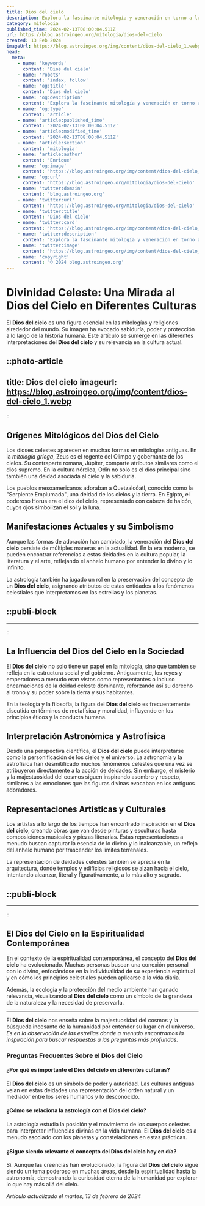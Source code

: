 ```yaml
---
title: Dios del cielo
description: Explora la fascinante mitología y veneración en torno a los dioses celestiales. Sumérgete en el misticismo y las creencias ancestrales.
category: mitologia
published_time: 2024-02-13T08:00:04.511Z
url: https://blog.astroingeo.org/mitologia/dios-del-cielo
created: 13 Feb 2024
imageUrl: https://blog.astroingeo.org/img/content/dios-del-cielo_1.webp
head:
  meta:
    - name: 'keywords'
      content: 'Dios del cielo'
    - name: 'robots'
      content: 'index, follow'
    - name: 'og:title'
      content: 'Dios del cielo'
    - name: 'og:description'
      content: 'Explora la fascinante mitología y veneración en torno a los dioses celestiales. Sumérgete en el misticismo y las creencias ancestrales.'
    - name: 'og:type'
      content: 'article'
    - name: 'article:published_time'
      content: '2024-02-13T08:00:04.511Z'
    - name: 'article:modified_time'
      content: '2024-02-13T08:00:04.511Z'
    - name: 'article:section'
      content: 'mitologia'
    - name: 'article:author'
      content: 'Enrique'
    - name: 'og:image'
      content: 'https://blog.astroingeo.org/img/content/dios-del-cielo_1.webp'
    - name: 'og:url'
      content: 'https://blog.astroingeo.org/mitologia/dios-del-cielo'
    - name: 'twitter:domain'
      content: 'blog.astroingeo.org'
    - name: 'twitter:url'
      content: 'https://blog.astroingeo.org/mitologia/dios-del-cielo'
    - name: 'twitter:title'
      content: 'Dios del cielo'
    - name: 'twitter:card'
      content: 'https://blog.astroingeo.org/img/content/dios-del-cielo_1.webp'
    - name: 'twitter:description'
      content: 'Explora la fascinante mitología y veneración en torno a los dioses celestiales. Sumérgete en el misticismo y las creencias ancestrales.'
    - name: 'twitter:image'
      content: 'https://blog.astroingeo.org/img/content/dios-del-cielo_1.webp'
    - name: 'copyright'
      content: '© 2024 blog.astroingeo.org'
---
```

# Divinidad Celeste: Una Mirada al Dios del Cielo en Diferentes Culturas

El **Dios del cielo** es una figura esencial en las mitologías y religiones alrededor del mundo. Su imagen ha evocado sabiduría, poder y protección a lo largo de la historia humana. Este artículo se sumerge en las diferentes interpretaciones del **Dios del cielo** y su relevancia en la cultura actual.


::photo-article
---
title: Dios del cielo
imageurl: https://blog.astroingeo.org/img/content/dios-del-cielo_1.webp
---
::


## Orígenes Mitológicos del Dios del Cielo

Los dioses celestes aparecen en muchas formas en mitologías antiguas. En la *mitología griega*, Zeus es el regente del Olimpo y gobernante de los cielos. Su contraparte romana, Júpiter, comparte atributos similares como el dios supremo. En la cultura nórdica, Odín no solo es el dios principal sino también una deidad asociada al cielo y la sabiduría.

Los pueblos mesoamericanos adoraban a Quetzalcóatl, conocido como la "Serpiente Emplumada", una deidad de los cielos y la tierra. En Egipto, el poderoso Horus era el dios del cielo, representado con cabeza de halcón, cuyos ojos simbolizan el sol y la luna.

## Manifestaciones Actuales y su Simbolismo

Aunque las formas de adoración han cambiado, la veneración del **Dios del cielo** persiste de múltiples maneras en la actualidad. En la era moderna, se pueden encontrar referencias a estas deidades en la cultura popular, la literatura y el arte, reflejando el anhelo humano por entender lo divino y lo infinito.

La astrología también ha jugado un rol en la preservación del concepto de un **Dios del cielo**, asignando atributos de estas entidades a los fenómenos celestiales que interpretamos en las estrellas y los planetas.


  ::publi-block
  ---
  ---
  ::
  
  
## La Influencia del Dios del Cielo en la Sociedad

El **Dios del cielo** no solo tiene un papel en la mitología, sino que también se refleja en la estructura social y el gobierno. Antiguamente, los reyes y emperadores a menudo eran vistos como representantes o incluso encarnaciones de la deidad celeste dominante, reforzando así su derecho al trono y su poder sobre la tierra y sus habitantes.

En la teología y la filosofía, la figura del **Dios del cielo** es frecuentemente discutida en términos de metafísica y moralidad, influyendo en los principios éticos y la conducta humana.

## Interpretación Astronómica y Astrofísica

Desde una perspectiva científica, el **Dios del cielo** puede interpretarse como la personificación de los cielos y el universo. La astronomía y la astrofísica han desmitificado muchos fenómenos celestes que una vez se atribuyeron directamente a la acción de deidades. Sin embargo, el misterio y la majestuosidad del cosmos siguen inspirando asombro y respeto, similares a las emociones que las figuras divinas evocaban en los antiguos adoradores.

## Representaciones Artísticas y Culturales

Los artistas a lo largo de los tiempos han encontrado inspiración en el **Dios del cielo**, creando obras que van desde pinturas y esculturas hasta composiciones musicales y piezas literarias. Estas representaciones a menudo buscan capturar la esencia de lo divino y lo inalcanzable, un reflejo del anhelo humano por trascender los límites terrenales.

La representación de deidades celestes también se aprecia en la arquitectura, donde templos y edificios religiosos se alzan hacia el cielo, intentando alcanzar, literal y figurativamente, a lo más alto y sagrado.


  ::publi-block
  ---
  ---
  ::
  
  
## El Dios del Cielo en la Espiritualidad Contemporánea

En el contexto de la espiritualidad contemporánea, el concepto del **Dios del cielo** ha evolucionado. Muchas personas buscan una conexión personal con lo divino, enfocándose en la individualidad de su experiencia espiritual y en cómo los principios celestiales pueden aplicarse a la vida diaria.

Además, la ecología y la protección del medio ambiente han ganado relevancia, visualizando al **Dios del cielo** como un símbolo de la grandeza de la naturaleza y la necesidad de preservarla.

---

El **Dios del cielo** nos enseña sobre la majestuosidad del cosmos y la búsqueda incesante de la humanidad por entender su lugar en el universo. _Es en la observación de las estrellas donde a menudo encontramos la inspiración para buscar respuestas a las preguntas más profundas._

### Preguntas Frecuentes Sobre el Dios del Cielo

#### ¿Por qué es importante el Dios del cielo en diferentes culturas?
El **Dios del cielo** es un símbolo de poder y autoridad. Las culturas antiguas veían en estas deidades una representación del orden natural y un mediador entre los seres humanos y lo desconocido.

#### ¿Cómo se relaciona la astrología con el Dios del cielo?
La astrología estudia la posición y el movimiento de los cuerpos celestes para interpretar influencias divinas en la vida humana. El **Dios del cielo** es a menudo asociado con los planetas y constelaciones en estas prácticas.

#### ¿Sigue siendo relevante el concepto del Dios del cielo hoy en día?
Sí. Aunque las creencias han evolucionado, la figura del **Dios del cielo** sigue siendo un tema poderoso en muchas áreas, desde la espiritualidad hasta la astronomía, demostrando la curiosidad eterna de la humanidad por explorar lo que hay más allá del cielo.

_Artículo actualizado el martes, 13 de febrero de 2024_